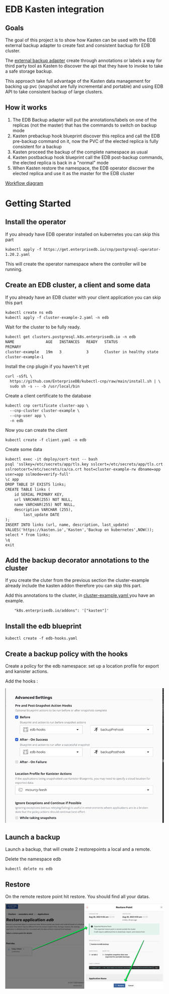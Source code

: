 # EDB Kasten integration 

## Goals

The goal of this project is to show how Kasten can be used with the EDB external backup adapter to create fast and consistent backup for EDB cluster.

The [external backup adapter](https://www.enterprisedb.com/docs/postgres_for_kubernetes/latest/addons/) create through annotations or labels a way for third party tool as Kasten to discover the api that they have to invoke to take a safe storage backup. 

This approach take full advantage of the Kasten data management for backing up pvc (snapshot are fully incremental and portable) and using EDB API to take consistent backup of large clusters.

## How it works 

1. The EDB Backup adapter will put the annotations/labels on one of the replicas (not the master) that has the commands to switch on backup mode 
2. Kasten prebackup hook blueprint discover this replica and call the EDB pre-backup command on it, now the PVC of the elected replica is fully consistent for a backup
3. Kasten proceed the backup of the complete namespace as usual
4. Kasten postbackup hook blueprint call the EDB post-backup commands, the elected replica is back in a "normal" mode
5. When Kasten restore the namespace, the EDB operator discover the elected replica and use it as the master for the EDB cluster

[Workflow diagram](./images/edb-backup-adapter.drawio.png)

# Getting Started 
## Install the operator 

If you already have EDB operator installed on kubernetes you can skip this part  

```
kubectl apply -f https://get.enterprisedb.io/cnp/postgresql-operator-1.20.2.yaml
```

This will create the operator namespace where the controller will be running.

## Create an EDB cluster, a client and some data 

If you already have an EDB cluster with your client application you can skip this part

```
kubectl create ns edb
kubectl apply -f cluster-example-2.yaml -n edb
```

Wait for the cluster to be fully ready.
```
kubectl get clusters.postgresql.k8s.enterprisedb.io -n edb
NAME              AGE   INSTANCES   READY   STATUS                     PRIMARY
cluster-example   19m   3           3       Cluster in healthy state   cluster-example-1
```


Install the cnp plugin if you haven't it yet 
```
curl -sSfL \
  https://github.com/EnterpriseDB/kubectl-cnp/raw/main/install.sh | \
  sudo sh -s -- -b /usr/local/bin
```

Create a client certificate to the database
```
kubectl cnp certificate cluster-app \
  --cnp-cluster cluster-example \
  --cnp-user app \
  -n edb 
```

Now you can create the client 
```
kubectl create -f client.yaml -n edb 
```

Create some data 
```
kubectl exec -it deploy/cert-test -- bash
psql 'sslkey=/etc/secrets/app/tls.key sslcert=/etc/secrets/app/tls.crt sslrootcert=/etc/secrets/ca/ca.crt host=cluster-example-rw dbname=app user=app sslmode=verify-full'
\c app
DROP TABLE IF EXISTS links;
CREATE TABLE links (
	id SERIAL PRIMARY KEY,
	url VARCHAR(255) NOT NULL,
	name VARCHAR(255) NOT NULL,
	description VARCHAR (255),
        last_update DATE
);
INSERT INTO links (url, name, description, last_update) VALUES('https://kasten.io','Kasten','Backup on kubernetes',NOW());
select * from links;
\q
exit
```

## Add the backup decorator annotations to the cluster 

If you create the cluter from the previous section the cluster-example already include the kasten addon therefore you can skip this part.

Add this annotations to the cluster, in [cluster-example.yaml ](./cluster-example.yaml) you have an example. 

```
    "k8s.enterprisedb.io/addons": '["kasten"]'
```

## Install the edb blueprint

```
kubectl create -f edb-hooks.yaml
```

## Create a backup policy with the hooks 

Create a policy for the edb namespace: set up a location profile for export and kanister actions. 

Add the hooks :

![Policy hooks](./images/policy-hooks.png)


## Launch a backup 

Launch a backup, that will create 2 restorepoints a local and a remote.

Delete the namespace edb 

```
kubectl delete ns edb
```

## Restore 

On the remote restore point hit restore. You should find all your datas.

![Restore edb cluster](./images/restore-edb.png)



